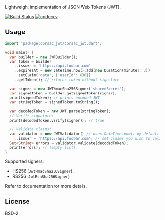 Lightweight implementation of JSON Web Tokens (JWT).

[![Build Status](https://travis-ci.com/corsac-dart/jwt.svg?branch=master)](https://travis-ci.com/corsac-dart/jwt)
[![codecov](https://codecov.io/gh/corsac-dart/jwt/branch/master/graph/badge.svg)](https://codecov.io/gh/corsac-dart/jwt)


## Usage

```dart
import 'package:corsac_jwt/corsac_jwt.dart';

void main() {
  var builder = new JWTBuilder();
  var token = builder
    ..issuer = 'https://api.foobar.com'
    ..expiresAt = new DateTime.now().add(new Duration(minutes: 3))
    ..setClaim('data', {'userId': 836})
    ..getToken(); // returns token without signature

  var signer = new JWTHmacSha256Signer('sharedSecret');
  var signedToken = builder.getSignedToken(signer);
  print(signedToken); // prints encoded JWT
  var stringToken = signedToken.toString();

  var decodedToken = new JWT.parse(stringToken);
  // Verify signature:
  print(decodedToken.verify(signer)); // true

  // Validate claims:
  var validator = new JWTValidator() // uses DateTime.now() by default
    ..issuer = 'https://api.foobar.com'; // set claims you wish to validate
  Set<String> errors = validator.validate(decodedToken);
  print(errors); // (empty list)
}
```

Supported signers:

* HS256 (`JwtHmacSha256Signer`).
* RS256 (`JwtRsaSha256Signer`)

Refer to documentation for more details.

## License

BSD-2
